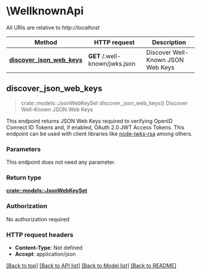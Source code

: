 # \WellknownApi

All URIs are relative to *http://localhost*

Method | HTTP request | Description
------------- | ------------- | -------------
[**discover_json_web_keys**](WellknownApi.md#discover_json_web_keys) | **GET** /.well-known/jwks.json | Discover Well-Known JSON Web Keys



## discover_json_web_keys

> crate::models::JsonWebKeySet discover_json_web_keys()
Discover Well-Known JSON Web Keys

This endpoint returns JSON Web Keys required to verifying OpenID Connect ID Tokens and, if enabled, OAuth 2.0 JWT Access Tokens. This endpoint can be used with client libraries like [node-jwks-rsa](https://github.com/auth0/node-jwks-rsa) among others.

### Parameters

This endpoint does not need any parameter.

### Return type

[**crate::models::JsonWebKeySet**](jsonWebKeySet.md)

### Authorization

No authorization required

### HTTP request headers

- **Content-Type**: Not defined
- **Accept**: application/json

[[Back to top]](#) [[Back to API list]](../README.md#documentation-for-api-endpoints) [[Back to Model list]](../README.md#documentation-for-models) [[Back to README]](../README.md)


